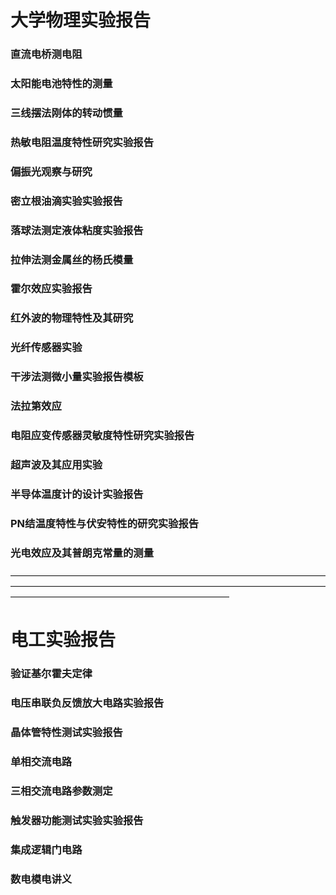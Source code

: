 # 大学物理实验报告

### 直流电桥测电阻

### 太阳能电池特性的测量

### 三线摆法刚体的转动惯量

### 热敏电阻温度特性研究实验报告

### 偏振光观察与研究

### 密立根油滴实验实验报告

### 落球法测定液体粘度实验报告

### 拉伸法测金属丝的杨氏模量

### 霍尔效应实验报告

### 红外波的物理特性及其研究

### 光纤传感器实验

### 干涉法测微小量实验报告模板

### 法拉第效应

### 电阻应变传感器灵敏度特性研究实验报告

### 超声波及其应用实验

### 半导体温度计的设计实验报告

### PN结温度特性与伏安特性的研究实验报告

### 光电效应及其普朗克常量的测量

—————————————————————————————————————————————————————————————————————————————————————————————————

# 电工实验报告

### 验证基尔霍夫定律

### 电压串联负反馈放大电路实验报告

### 晶体管特性测试实验报告

### 单相交流电路

### 三相交流电路参数测定

### 触发器功能测试实验实验报告

### 集成逻辑门电路

### 数电模电讲义
